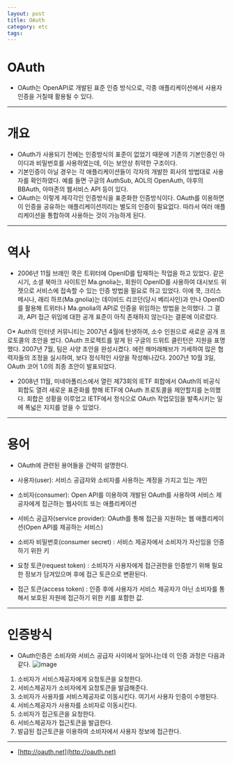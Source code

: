 ```yaml
---
layout: post
title: OAuth
category: etc
tags: 
---
```


# OAuth
* OAuth는 OpenAPI로 개발된 표준 인증 방식으로, 각종 애플리케이션에서 사용자 인증을 거칠때 활용될 수 있다.

---

# 개요
* OAuth가 사용되기 전에는 인증방식의 표준이 없었기 때문에 기존의 기본인증인 아이디과 비밀번호를 사용하였는데, 이는 보안상 취약한 구조이다.
* 기본인증이 아닐 경우는 각 애플리케이션들이 각자의 개발한 회사의 방법대로 사용자를 확인하였다. 예를 들면 구글의 AuthSub, AOL의 OpenAuth, 야후의 BBAuth, 아마존의 웹서비스 API 등이 있다.
* OAuth는 이렇게 제각각인 인증방식을 표준화한 인증방식이다. OAuth를 이용하면 이 인증을 공유하는 애플리케이션끼리는 별도의 인증이 필요없다. 따라서 여러 애플리케이션을 통합하여 사용하는 것이 가능하게 된다.

---

# 역사
* 2006년 11월 브래인 쿡은 트위터에 OpenID를 탑재하는 작업을 하고 있었다. 같은 시기, 소셜 북마크 사이트인 Ma.gnolia는, 회원이 OpenID를 사용하여 대시보드 위젯으로 서비스에 접속할 수 있는 인증 방법을 필요로 하고 있었다. 이에 쿡, 크리스 메시나, 래리 하프(Ma.gnolia)는 데이비드 리코던(당시 베리사인)과 만나 OpenID를 활용해 트위터나 Ma.gnolia의 API로 인증을 위임하는 방법을 논의했다. 그 결과, API 접근 위임에 대한 공개 표준이 아직 존재하지 않는다는 결론에 이르렀다.

O* Auth의 인터넷 커뮤니티는 2007년 4월에 탄생하여, 소수 인원으로 새로운 공개 프로토콜의 초안을 썼다. OAuth 프로젝트를 알게 된 구글의 드위트 클린턴은 지원을 표명했다. 2007년 7월, 팀은 사양 초안을 완성시켰다. 에런 해머래해브가 가세하여 많은 협력자들의 조정을 실시하여, 보다 정식적인 사양을 작성해나갔다. 2007년 10월 3일, OAuth 코어 1.0의 최종 초안이 발표되었다.

* 2008년 11월, 미네아폴리스에서 열린 제73회의 IETF 회합에서 OAuth의 비공식 회합도 열려 새로운 표준화를 향해 IETF에 OAuth 프로토콜을 제안할지를 논의했다. 회합은 성황을 이루었고 IETF에서 정식으로 OAuth 작업모임을 발족시키는 일에 폭넓은 지지를 얻을 수 있었다.

---

# 용어
* OAuth에 관련된 용어들을 간략히 설명한다.

* 사용자(user): 서비스 공급자와 소비자를 사용하는 계정을 가지고 있는 개인
* 소비자(consumer): Open API를 이용하여 개발된 OAuth를 사용하여 서비스 제공자에게 접근하는 웹사이트 또는 애플리케이션
* 서비스 공급자(service provider): OAuth를 통해 접근을 지원하는 웹 애플리케이션(Open API를 제공하는 서비스)
* 소비자 비밀번호(consumer secret) : 서비스 제공자에서 소비자가 자신임을 인증하기 위한 키
* 요청 토큰(request token) : 소비자가 사용자에게 접근권한을 인증받기 위해 필요한 정보가 담겨있으며 후에 접근 토큰으로 변환된다.
* 접근 토큰(access token) : 인증 후에 사용자가 서비스 제공자가 아닌 소비자를 통해서 보호된 자원에 접근하기 위한 키를 포함한 값.

---

# 인증방식
* OAuth인증은 소비자와 서비스 공급자 사이에서 일어나는데 이 인증 과정은 다음과 같다.
![image](https://github.com/gunug/gunug.github.io/assets/52345276/7165ca94-1c6f-41fa-8e68-c9b8d891abb7)

1. 소비자가 서비스제공자에게 요청토큰을 요청한다.
1. 서비스제공자가 소비자에게 요청토큰을 발급해준다.
1. 소비자가 사용자를 서비스제공자로 이동시킨다. 여기서 사용자 인증이 수행된다.
1. 서비스제공자가 사용자를 소비자로 이동시킨다.
1. 소비자가 접근토큰을 요청한다.
1. 서비스제공자가 접근토큰을 발급한다.
1. 발급된 접근토큰을 이용하여 소비자에서 사용자 정보에 접근한다.

---

* [http://oauth.net](http://oauth.net)
